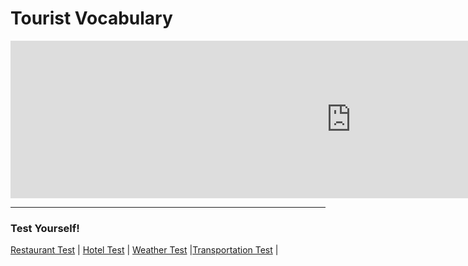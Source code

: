 

<h1>Tourist Vocabulary</h1>

<iframe src="https://h5p.org/h5p/embed/684116" width="1090" height="252" frameborder="0" allowfullscreen="allowfullscreen"></iframe><script src="https://h5p.org/sites/all/modules/h5p/library/js/h5p-resizer.js" charset="UTF-8"></script>

<hr>

<h3>Test Yourself!</h3>
<a href="restaurant.html">Restaurant Test</a> | <a href=".html">Hotel Test</a> | <a href="weather.html">Weather Test</a> |<a href="transportation.html">Transportation Test</a> |
